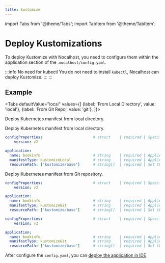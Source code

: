```yaml
---
title: kustomize
---
```


import Tabs from '@theme/Tabs';
import TabItem from '@theme/TabItem';

# Deploy Kustomizations

To deploy Kustomize with Nocalhost, you need to configure them within the application section of the .`nocalhost/config.yaml`.

:::info No need for kubectl You do not need to install `kubectl`, Nocalhost can deploy Kustomize. ::: :::

## Example

<Tabs
  defaultValue="local"
  values={[
    {label: 'From Local Directory', value: 'local'},
 {label: 'From Git Repo', value: 'git'},
 ]}>
<TabItem value="local">

Deploy Kubernetes manifest from local directory.

Deploy Kubernetes manifest from local directory.

```yaml
configProperties:                       # struct    | required | Specify config properties
    version: v2 

application:
  name: bookinfo                        # string    | required | Application name
  manifestType: kustomizeLocal          # string    | required | Application k8s manifest type
  resourcePath: ["kustomize/base"]      # string[]  | required | Set the application resource path
```

</TabItem>

<TabItem value="git">

Deploy Kubernetes manifest from Git repository.

```yaml
configProperties:                       # struct    | required | Specify config properties
    version: v2 

application:
  name: bookinfo                        # string    | required | Application name
  manifestType: kustomizeGit            # string    | required | Application k8s manifest type
  resourcePath: ["kustomize/base"]      # string[]  | required | Set the application resource path
```

```yaml
configProperties:                       # struct    | required | Specify config properties
    version: v2 

application:
  name: bookinfo                        # string    | required | Application name
  manifestType: kustomizeGit            # string    | required | Application k8s manifest type
  resourcePath: ["kustomize/base"]      # string[]  | required | Set the application resource path
```

</TabItem>
</Tabs>

After configure the `config.yaml`, you can [deploy the application in IDE](../guides/deploy/deploy-by-ide)